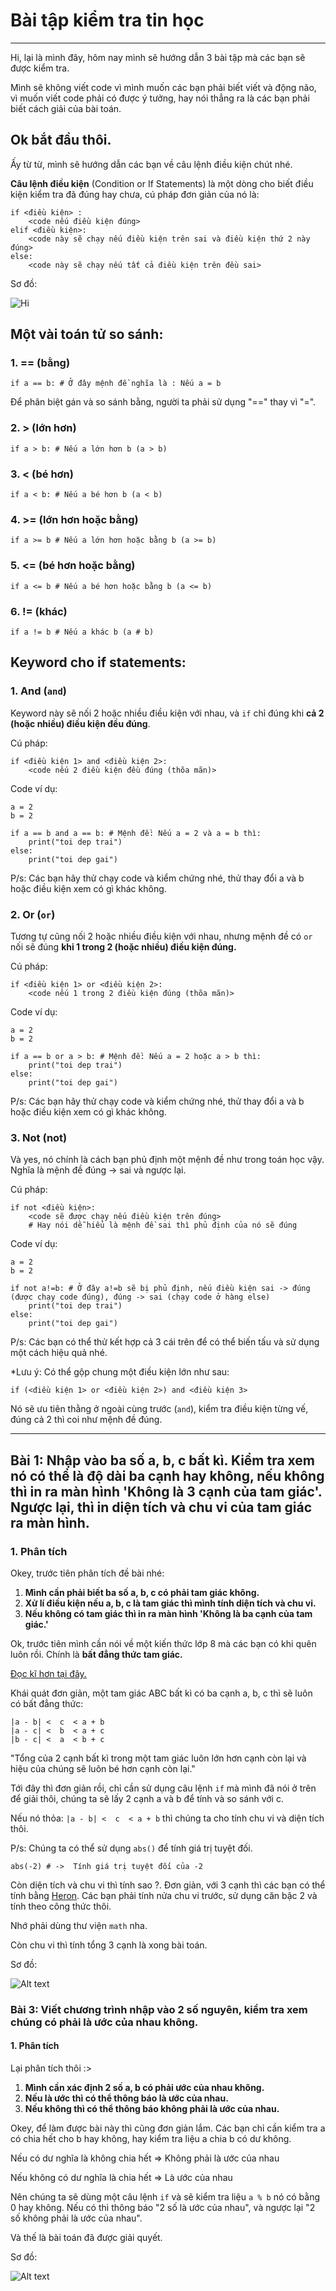 # Bài tập kiểm tra tin học
----
Hi, lại là mình đây, hôm nay mình sẽ hướng dẫn 3 bài tập mà các bạn sẽ được kiểm tra.

Mình sẽ không viết code vì mình muốn các bạn phải biết viết và động não, vì muốn viết code phải có được ý tưởng, hay nói thẳng ra là các bạn phải biết cách giải của bài toán.

Ok bắt đầu thôi.
-----
Ấy từ từ, mình sẽ hướng dẫn các bạn về câu lệnh điều kiện chút nhé.

**Câu lệnh điều kiện** (Condition or If Statements) là một dòng cho biết điều kiện kiểm tra đã đúng hay chưa, cú pháp đơn giản của nó là:
```
if <điều kiện> :
    <code nếu điều kiện đúng>
elif <điều kiện>:
    <code này sẽ chạy nếu điều kiện trên sai và điều kiện thứ 2 này đúng>
else: 
    <code này sẽ chạy nếu tất cả điều kiện trên đều sai>
```

Sơ đồ: 

![Hi](image.png)

## Một vài toán tử so sánh:


### 1. == (bằng)
`if a == b: # Ở đây mệnh đề nghĩa là : Nếu a = b`

Để phân biệt gán và so sánh bằng, người ta phải sử dụng "==" thay vì "=".

### 2. > (lớn hơn)
`if a > b: # Nếu a lớn hơn b (a > b)`

### 3. < (bé hơn)

`if a < b: # Nếu a bé hơn b (a < b)`

### 4. >= (lớn hơn hoặc bằng)
`if a >= b # Nếu a lớn hơn hoặc bằng b (a >= b)`

### 5. <= (bé hơn hoặc bằng)
`if a <= b # Nếu a bé hơn hoặc bằng b (a <= b)`

### 6. != (khác)
`if a != b # Nếu a khác b (a # b)`

## Keyword cho if statements:

### 1. And (`and`)
Keyword này sẽ nối 2 hoặc nhiều điều kiện với nhau, và `if` chỉ đúng khi **cả 2 (hoặc nhiều) điều kiện đều đúng**.

Cú pháp:

```
if <điều kiện 1> and <điều kiện 2>:
    <code nếu 2 điều kiện đều đúng (thõa mãn)>
```

Code ví dụ:

```
a = 2
b = 2
 
if a == b and a == b: # Mệnh đề: Nếu a = 2 và a = b thì:
    print("toi dep trai")
else:
    print("toi dep gai")
```

P/s: Các bạn hãy thử chạy code và kiểm chứng nhé, thử thay đổi a và b hoặc điều kiện xem có gì khác không.

### 2. Or (`or`)

Tương tự cũng nối 2 hoặc nhiều điều kiện với nhau, nhưng mệnh đề có `or` nối sẽ đúng **khi 1 trong 2 (hoặc nhiều) điều kiện đúng.**

Cú pháp:

```
if <điều kiện 1> or <điều kiện 2>:
    <code nếu 1 trong 2 điều kiện đúng (thõa mãn)>
```

Code ví dụ:

```
a = 2
b = 2
 
if a == b or a > b: # Mệnh đề: Nếu a = 2 hoặc a > b thì:
    print("toi dep trai")
else:
    print("toi dep gai")
```

P/s: Các bạn hãy thử chạy code và kiểm chứng nhé, thử thay đổi a và b hoặc điều kiện xem có gì khác không.

### 3. Not (not)
Và yes, nó chính là cách bạn phủ định một mệnh đề như trong toán học vậy. Nghĩa là mệnh đề đúng -> sai và ngược lại.

Cú pháp:

```
if not <điều kiện>:
    <code sẽ được chạy nếu điều kiện trên đúng>
    # Hay nói dễ hiểu là mệnh đề sai thì phủ định của nó sẽ đúng
```

Code ví dụ:

```
a = 2
b = 2
 
if not a!=b: # Ở đây a!=b sẽ bị phủ định, nếu điều kiện sai -> đúng (được chạy code đúng), đúng -> sai (chạy code ở hàng else)
    print("toi dep trai")
else:
    print("toi dep gai")
```
P/s: Các bạn có thể thử kết hợp cả 3 cái trên để có thể biến tấu và sử dụng một cách hiệu quả nhé.

*Lưu ý: Có thể gộp chung một điều kiện lớn như sau:

`if (<điều kiện 1> or <điều kiện 2>) and <điều kiện 3>`

Nó sẽ ưu tiên thằng ở ngoài cùng trước (`and`), kiểm tra điều kiện từng vế, đúng cả 2 thì coi như mệnh đề đúng.


-----

## Bài 1: Nhập vào ba số a, b, c bất kì. Kiểm tra xem nó có thể là độ dài ba cạnh hay không, nếu không thì in ra màn hình 'Không là 3 cạnh của tam giác'. Ngược lại, thì in diện tích và chu vi của tam giác ra màn hình.

### 1. Phân tích
Okey, trước tiên phân tích đề bài nhé:

1. **Mình cần phải biết ba số a, b, c có phải tam giác không.**
2. **Xử lí điều kiện nếu a, b, c là tam giác thì mình tính diện tích và chu vi.**
3. **Nếu không có tam giác thì in ra màn hình 'Không là ba cạnh của tam giác.'**

Ok, trước tiên mình cần nói về một kiến thức lớp 8 mà các bạn có khi quên luôn rồi. Chính là **bất đẳng thức tam giác.**

[Đọc kĩ hơn tại đây.](https://vi.wikipedia.org/wiki/B%E1%BA%A5t_%C4%91%E1%BA%B3ng_th%E1%BB%A9c_tam_gi%C3%A1c)

Khái quát đơn giản, một tam giác ABC bất kì có ba cạnh a, b, c thì sẽ luôn có bất đẳng thức:

```
|a - b| <  c  < a + b
|a - c| <  b  < a + c
|b - c| <  a  < b + c
```

"Tổng của 2 cạnh bất kì trong một tam giác luôn lớn hơn cạnh còn lại và hiệu của chúng sẽ luôn bé hơn cạnh còn lại."

Tới đây thì đơn giản rồi, chỉ cần sử dụng câu lệnh `if` mà mình đã nói ở trên để giải thôi, chúng ta sẽ lấy 2 cạnh a và b để tính và so sánh với c.

Nếu nó thỏa: 
`|a - b| <  c  < a + b`
thì chúng ta cho tính chu vi và diện tích thôi.

P/s: Chúng ta có thể sử dụng `abs()` để tính giá trị tuyệt đối.

`abs(-2) # ->  Tính giá trị tuyệt đối của -2`

Còn diện tích và chu vi thì tính sao ?. Đơn giản, với 3 cạnh thì các bạn có thể tính bằng [Heron](https://en.wikipedia.org/wiki/Heron%27s_formula). Các bạn phải tính nửa chu vi trước, sử dụng căn bậc 2 và tính theo công thức thôi.

Nhớ phải dùng thư viện `math` nha.

Còn chu vi thì tính tổng 3 cạnh là xong bài toán.

Sơ đồ: 

![Alt text](image-1.png)


### Bài 3: Viết chương trình nhập vào 2 số nguyên, kiểm tra xem chúng có phải là ước của nhau không.

#### 1. Phân tích
Lại phân tích thôi :>

1. **Mình cần xác định 2 số a, b có phải ước của nhau không.**
2. **Nếu là ước thì có thể thông báo là ước của nhau.**
3. **Nếu không thì có thể thông báo không phải là ước của nhau.**

Okey, để làm được bài này thì cũng đơn giản lắm. Các bạn chỉ cần kiểm tra a có chia hết cho b hay không, hay kiểm tra liệu a chia b có dư không.

Nếu có dư nghĩa là không chia hết => Không phải là ước của nhau

Nếu không có dư nghĩa là chia hết => Là ước của nhau

Nên chúng ta sẽ dùng một câu lệnh `if` và sẽ kiểm tra liệu `a % b` nó có bằng 0 hay không. Nếu có thì thông báo "2 số là ước của nhau", và ngược lại "2 số không phải là ước của nhau".

Và thế là bài toán đã được giải quyết.

Sơ đồ:

![Alt text](image-2.png)